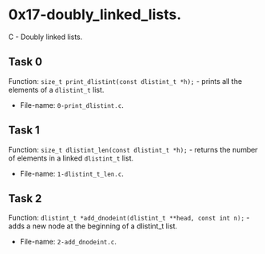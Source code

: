 # 0x17-doubly\_linked\_lists.
C - Doubly linked lists.

## Task 0
Function: `size_t print_dlistint(const dlistint_t *h);` - prints all the elements of a `dlistint_t` list.
* File-name: `0-print_dlistint.c`.

## Task 1
Function: `size_t dlistint_len(const dlistint_t *h);` - returns the number of elements in a linked `dlistint_t` list.
* File-name: `1-dlistint_t_len.c`.

## Task 2
Function: `dlistint_t *add_dnodeint(dlistint_t **head, const int n);` - adds a new node at the beginning of a dlistint\_t list.
* File-name: `2-add_dnodeint.c`.
